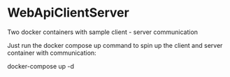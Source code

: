 # WebApiClientServer
Two docker containers with sample client - server communication

Just run the docker compose up command to spin up the client and server container with communication:

docker-compose up -d
